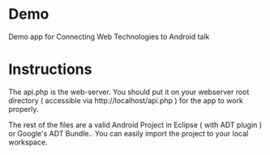 Demo
====

Demo app for Connecting Web Technologies to Android talk

Instructions
====

The api.php is the web-server. You should put it on your webserver root directory ( accessible via http://localhost/api.php ) for the app to work properly.

The rest of the files are a valid Android Project in Eclipse ( with ADT plugin ) or Google's ADT Bundle.. You can easily import the project to your local workspace.
